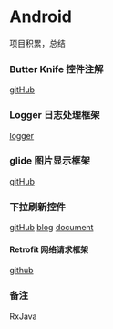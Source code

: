 # Android
项目积累，总结

### Butter Knife 控件注解
[gitHub](http://jakewharton.github.io/butterknife/)

### Logger 日志处理框架
[logger](https://github.com/orhanobut/logger)

### glide 图片显示框架
[gitHub](https://github.com/bumptech/glide)

### 下拉刷新控件
[gitHub](https://github.com/liaohuqiu/android-Ultra-Pull-To-Refresh)
[blog](http://www.liaohuqiu.net/cn/posts/the-pull-to-refresh-in-my-eyes/)
[document](https://github.com/liaohuqiu/android-Ultra-Pull-To-Refresh/blob/master/README-cn.md)

#### Retrofit 网络请求框架
[github](https://github.com/square/retrofit)


### 备注
RxJava